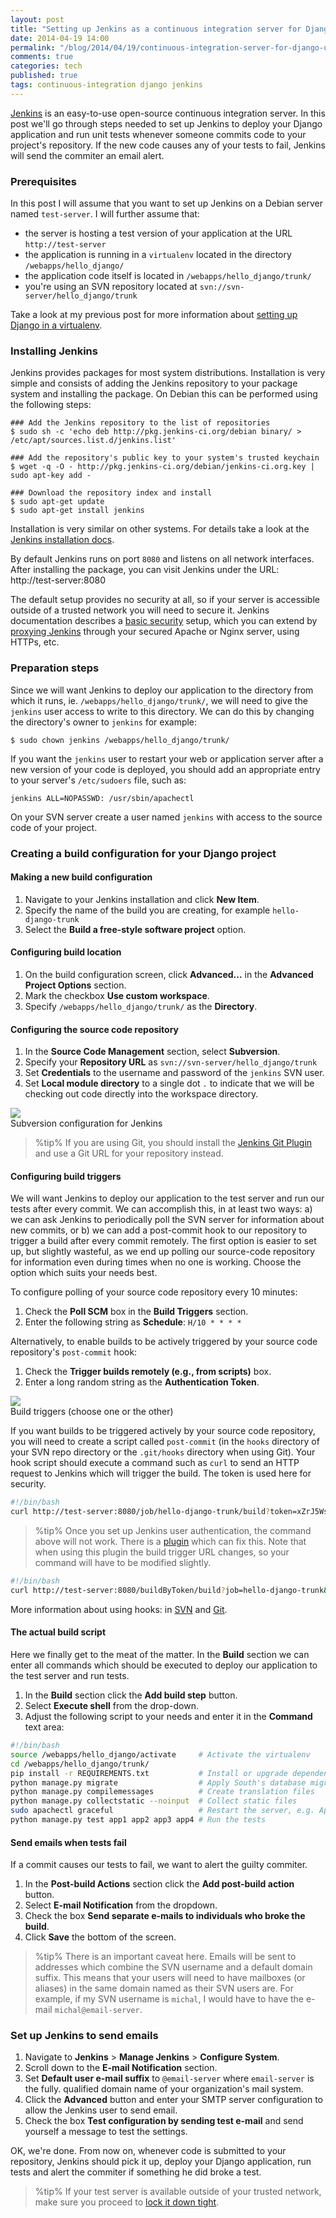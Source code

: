 ```yaml
---
layout: post
title: "Setting up Jenkins as a continuous integration server for Django"
date: 2014-04-19 14:00
permalink: "/blog/2014/04/19/continuous-integration-server-for-django-using-jenkins/"
comments: true
categories: tech
published: true
tags: continuous-integration django jenkins
---
```


[Jenkins][jenkins] is an easy-to-use open-source continuous integration server. In this post we'll go through steps needed to set up Jenkins to deploy your Django application and run unit tests whenever someone commits code to your project's repository. If the new code causes any of your tests to fail, Jenkins will send the commiter an email alert.

<!-- more -->

### Prerequisites

In this post I will assume that you want to set up Jenkins on a Debian server named `test-server`. I will further assume that:

* the server is hosting a test version of your application at the URL `http://test-server`
* the application is running in a `virtualenv` located in the directory `/webapps/hello_django/`
* the application code itself is located in `/webapps/hello_django/trunk/`
* you're using an SVN repository located at `svn://svn-server/hello_django/trunk`

Take a look at my previous post for more information about [setting up Django in a virtualenv][blog-django-nginx].

### Installing Jenkins

Jenkins provides packages for most system distributions. Installation is very simple and consists of adding the Jenkins repository to your package system and installing the package. On Debian this can be performed using the following steps:

    ### Add the Jenkins repository to the list of repositories
    $ sudo sh -c 'echo deb http://pkg.jenkins-ci.org/debian binary/ > /etc/apt/sources.list.d/jenkins.list'
    
    ### Add the repository's public key to your system's trusted keychain
    $ wget -q -O - http://pkg.jenkins-ci.org/debian/jenkins-ci.org.key | sudo apt-key add -
    
    ### Download the repository index and install
    $ sudo apt-get update
    $ sudo apt-get install jenkins

Installation is very similar on other systems. For details take a look at the [Jenkins installation docs][jenkins-installation].

By default Jenkins runs on port `8080` and listens on all network interfaces. After installing the package, you can visit Jenkins under the URL: http://test-server:8080

The default setup provides no security at all, so if your server is accessible outside of a trusted network you will need to secure it. Jenkins documentation describes a [basic security][jenkins-basic-security] setup, which you can extend by [proxying Jenkins][jenkins-proxy] through your secured Apache or Nginx server, using HTTPs, etc.

### Preparation steps

Since we will want Jenkins to deploy our application to the directory from which it runs, ie. `/webapps/hello_django/trunk/`, we will need to give the `jenkins` user access to write to this directory. We can do this by changing the directory's owner to `jenkins` for example:

    $ sudo chown jenkins /webapps/hello_django/trunk/

If you want the `jenkins` user to restart your web or application server after a new version of your code is deployed, you should add an appropriate entry to your server's `/etc/sudoers` file, such as:

    jenkins ALL=NOPASSWD: /usr/sbin/apachectl

On your SVN server create a user named `jenkins` with access to the source code of your project.


### Creating a build configuration for your Django project

#### Making a new build configuration

1. Navigate to your Jenkins installation and click **New Item**. 
2. Specify the name of the build you are creating, for example `hello-django-trunk`
3. Select the **Build a free-style software project** option.

#### Configuring build location

1. On the build configuration screen, click **Advanced...** in the **Advanced Project Options** section.
2. Mark the checkbox **Use custom workspace**.
3. Specify `/webapps/hello_django/trunk/` as the **Directory**.

#### Configuring the source code repository

1. In the **Source Code Management** section, select **Subversion**.
2. Specify your **Repository URL** as `svn://svn-server/hello_django/trunk`
3. Set **Credentials** to the username and password of the `jenkins` SVN user.
4. Set **Local module directory** to a single dot `.` to indicate that we will be checking out code directly into the workspace directory.

<div class="figure">
<img src="/images/illustrations/2014-04-19/jenkins-source-code-management-configuration.png">
<div class="legend">Subversion configuration for Jenkins</div>
</div>

> %tip%
> If you are using Git, you should install the [Jenkins Git Plugin][jenkins-git-plugin] and use a Git URL for your repository instead.

#### Configuring build triggers

We will want Jenkins to deploy our application to the test server and run our tests after every commit. We can accomplish this, in at least two ways: a) we can ask Jenkins to periodically poll the SVN server for information about new commits, or b) we can add a post-commit hook to our repository to trigger a build after every commit remotely. The first option is easier to set up, but slightly wasteful, as we end up polling our source-code repository for information even during times when no one is working. Choose the option which suits your needs best.

To configure polling of your source code repository every 10 minutes:

1. Check the **Poll SCM** box in the **Build Triggers** section.
2. Enter the following string as **Schedule**: `H/10 * * * *`

Alternatively, to enable builds to be actively triggered by your source code repository's `post-commit` hook:

1. Check the **Trigger builds remotely (e.g., from scripts)** box.
2. Enter a long random string as the **Authentication Token**.

<div class="figure">
<img src="/images/illustrations/2014-04-19/jenkins-build-triggers-configuration.png">
<div class="legend">Build triggers (choose one or the other)</div>
</div>

If you want builds to be triggered actively by your source code repository, you will need to create a script called `post-commit` (in the `hooks` directory of your SVN repo directory or the `.git/hooks` directory when using Git). Your hook script should execute a command such as `curl` to send an HTTP request to Jenkins which will trigger the build. The token is used here for security.


```bash
#!/bin/bash
curl http://test-server:8080/job/hello-django-trunk/build?token=xZrJ5WsSfJkGpNsriOlY4PtQ7hC5olzDhNE
```

> %tip%
> Once you set up Jenkins user authentication, the command above will not work. There is a [plugin][jenkins-build-token-root-plugin] which can fix this. Note that when using this plugin the build trigger URL changes, so your command will have to be modified slightly.


```bash
#!/bin/bash
curl http://test-server:8080/buildByToken/build?job=hello-django-trunk&token=xZrJ5WsSfJkGpNsriOlY4PtQ7hC5olzDhNE
```

More information about using hooks: in [SVN][hooks-svn] and [Git][hooks-git].


#### The actual build script

Here we finally get to the meat of the matter. In the **Build** section we can enter all commands which should be executed to deploy our application to the test server and run tests.

1. In the **Build** section click the **Add build step** button.
2. Select **Execute shell** from the drop-down.
3. Adjust the following script to your needs and enter it in the **Command** text area:

```bash
#!/bin/bash
source /webapps/hello_django/activate     # Activate the virtualenv
cd /webapps/hello_django/trunk/
pip install -r REQUIREMENTS.txt           # Install or upgrade dependencies
python manage.py migrate                  # Apply South's database migrations
python manage.py compilemessages          # Create translation files
python manage.py collectstatic --noinput  # Collect static files
sudo apachectl graceful                   # Restart the server, e.g. Apache
python manage.py test app1 app2 app3 app4 # Run the tests
```

#### Send emails when tests fail

If a commit causes our tests to fail, we want to alert the guilty commiter. 

1. In the **Post-build Actions** section click the **Add post-build action** button.
2. Select **E-mail Notification** from the dropdown.
3. Check the box **Send separate e-mails to individuals who broke the build**.
4. Click **Save** the bottom of the screen.

> %tip%
> There is an important caveat here. Emails will be sent to addresses which combine the SVN username and a default domain suffix. This means that your users will need to have mailboxes (or aliases) in the same domain named as their SVN users are. For example, if my SVN username is `michal`, I would have to have the e-mail `michal@email-server`.

### Set up Jenkins to send emails

1. Navigate to **Jenkins** > **Manage Jenkins** > **Configure System**.
2. Scroll down to the **E-mail Notification** section.
3. Set **Default user e-mail suffix** to `@email-server` where `email-server` is the fully. qualified domain name of your organization's mail system.
4. Click the **Advanced** button and enter your SMTP server configuration to allow the Jenkins user to send email.
5. Check the box **Test configuration by sending test e-mail** and send yourself a message to test the settings.

OK, we're done. From now on, whenever code is submitted to your repository, Jenkins should pick it up, deploy your Django application, run tests and alert the commiter if something he did broke a test. 

> %tip%
> If your test server is available outside of your trusted network, make sure you proceed to [lock it down tight][jenkins-security].

[jenkins]: http://jenkins-ci.org/ "Jenkins - An extendable open source continuous integration server"
[jenkins-installation]: https://wiki.jenkins-ci.org/display/JENKINS/Installing+Jenkins "Installing Jenkins"
[jenkins-security]: https://wiki.jenkins-ci.org/display/JENKINS/Securing+Jenkins "Securing Jenkins"
[jenkins-basic-security]: https://wiki.jenkins-ci.org/display/JENKINS/Standard+Security+Setup "Standard Security Setup"
[jenkins-proxy]: https://wiki.jenkins-ci.org/display/JENKINS/Installing+Jenkins+on+Ubuntu#InstallingJenkinsonUbuntu-SettingupanApacheProxyforport80\%3E8080 "Setting up a proxy for Jenkins"
[jenkins-git-plugin]: https://wiki.jenkins-ci.org/display/JENKINS/Git+Plugin "Git Plugin"
[jenkins-build-token-root-plugin]: https://wiki.jenkins-ci.org/display/JENKINS/Build+Token+Root+Plugin "Build Token Root Plugin"
[blog-django-nginx]: /blog/2013/06/09/django-nginx-gunicorn-virtualenv-supervisor/ "Setting up Django with Nginx, Gunicorn, virtualenv, supervisor and PostgreSQL"
[hooks-svn]: http://svnbook.red-bean.com/nightly/en/svn.reposadmin.create.html
[hooks-git]: http://git-scm.com/book/ch7-3.html